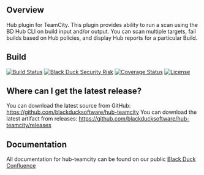 ## Overview ##
Hub plugin for TeamCity. This plugin provides ability to run a scan using the BD Hub CLI on build input and/or output. You can scan multiple targets, fail builds based on Hub policies, and display Hub reports for a particular Build.

## Build ##
[![Build Status](https://travis-ci.org/blackducksoftware/hub-teamcity.svg?branch=master)](https://travis-ci.org/blackducksoftware/hub-teamcity)
[![Black Duck Security Risk](https://test.duckbuild.io/github/groups/blackducksoftware/locations/hub-teamcity/public/results/branches/master/badge-risk.svg)](https://test.duckbuild.io/github/groups/blackducksoftware/locations/hub-teamcity/public/results/branches/master)
[![Coverage Status](https://coveralls.io/repos/github/blackducksoftware/hub-teamcity/badge.svg?branch=master)](https://coveralls.io/github/blackducksoftware/hub-teamcity?branch=master)
[![License](https://img.shields.io/badge/License-Apache%202.0-blue.svg)](https://opensource.org/licenses/Apache-2.0)

## Where can I get the latest release? ##
You can download the latest source from GitHub: https://github.com/blackducksoftware/hub-teamcity
You can download the latest artifact from releases: https://github.com/blackducksoftware/hub-teamcity/releases

## Documentation ##
All documentation for hub-teamcity can be found on our public [Black Duck Confluence](https://blackducksoftware.atlassian.net/wiki/display/INTDOCS/)
